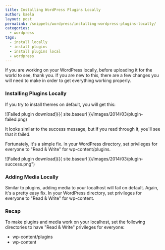 ```yaml
---
title: Installing WordPress Plugins Locally
author: kaela
layout: post
permalink: /snippets/wordpress/installing-wordpress-plugins-locally/
categories:
  - wordpress
tags:
  - install locally
  - install plugins
  - install plugins local
  - wordpress
---
```

If you are working on your WordPress locally, before uploading it for the world to see, thank you. If you are new to this, there are a few changes you will need to make in order to get everything working properly.

### Installing Plugins Locally

If you try to install themes on default, you will get this:

![Failed plugin download]({{ site.baseurl }}/images/2014/03/plugin-failed.png)

It looks similar to the success message, but if you read through it, you'll see that it failed.

Fortunately, it's a simple fix. In your WordPress directory, set privileges for everyone to "Read & Write" for wp-content/plugins.

![Failed plugin download]({{ site.baseurl }}/images/2014/03/plugin-success.png")

### Adding Media Locally

Similar to plugins, adding media to your localhost will fail on default. Again, it's a pretty easy fix. In your WordPress directory, set privileges for everyone to "Read & Write" for wp-content. 

### Recap

To make plugins and media work on your localhost, set the following directories to have "Read & Write" privileges for everyone:

  * wp-content/plugins
  * wp-content